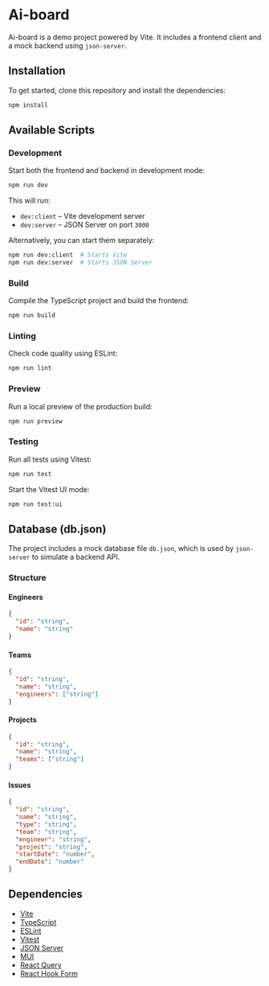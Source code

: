 # Ai-board

Ai-board is a demo project powered by Vite. It includes a frontend client and a mock backend using `json-server`.

## Installation

To get started, clone this repository and install the dependencies:

```sh
npm install
```

## Available Scripts

### Development

Start both the frontend and backend in development mode:

```sh
npm run dev
```

This will run:

- `dev:client` – Vite development server
- `dev:server` – JSON Server on port `3000`

Alternatively, you can start them separately:

```sh
npm run dev:client  # Starts Vite
npm run dev:server  # Starts JSON Server
```

### Build

Compile the TypeScript project and build the frontend:

```sh
npm run build
```

### Linting

Check code quality using ESLint:

```sh
npm run lint
```

### Preview

Run a local preview of the production build:

```sh
npm run preview
```

### Testing

Run all tests using Vitest:

```sh
npm run test
```

Start the Vitest UI mode:

```sh
npm run test:ui
```

## Database (db.json)

The project includes a mock database file `db.json`, which is used by `json-server` to simulate a backend API.

### Structure

#### Engineers
```json
{
  "id": "string",
  "name": "string"
}
```

#### Teams
```json
{
  "id": "string",
  "name": "string",
  "engineers": ["string"]
}
```

#### Projects
```json
{
  "id": "string",
  "name": "string",
  "teams": ["string"]
}
```

#### Issues
```json
{
  "id": "string",
  "name": "string",
  "type": "string",
  "team": "string",
  "engineer": "string",
  "project": "string",
  "startDate": "number",
  "endDate": "number"
}
```
## Dependencies

- [Vite](https://vitejs.dev/)
- [TypeScript](https://www.typescriptlang.org/)
- [ESLint](https://eslint.org/)
- [Vitest](https://vitest.dev/)
- [JSON Server](https://github.com/typicode/json-server)
- [MUI](https://mui.com/)
- [React Query](https://tanstack.com/query/latest)
- [React Hook Form](https://react-hook-form.com/)